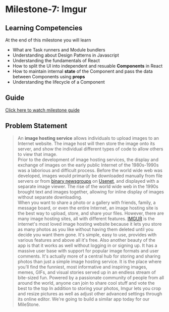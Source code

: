 # Milestone-7: Imgur

## Learning Competencies

At the end of this milestone you will learn

- What are Task runners and Module bundlers
- Understanding about Design Patterns in Javascript
- Understanding the fundamentals of React
- How to split the UI into independent and resuable **Components** in React
- How to maintain internal **state** of the Component and pass the data between Components using **props**
- Understanding the lifecycle of a Component


## Guide
[Click here to watch milestone guide](https://drive.google.com/open?id=11zh5Me-U9cIdbcmVdXOB7v1ApTCX7YG6)

## Problem Statement

> An **image hosting service** allows individuals to upload images to an Internet website. The image host will then store the image onto its server, and show the individual different types of code to allow others to view that image.  
> Prior to the development of image hosting services, the display and exchange of images on the early public Internet of the 1980s-1990s was a laborious and difficult process. Before the world wide web was developed, images would primarily be downloaded manually from file servers or from [binary newsgroups](https://en.wikipedia.org/wiki/Usenet_newsgroup#Binary_newsgroups) on [Usenet](https://en.wikipedia.org/wiki/Usenet), and displayed with a separate image viewer. The rise of the world wide web in the 1990s brought text and images together, allowing for inline display of images without separate downloading.  
> When you want to share a photo or a gallery with friends, family, a message board, or even the entire Internet, an image hosting site is the best way to upload, store, and share your files. However, there are many image hosting sites, all with different features.
> [IMGUR](https://imgur.com/) is the internet's most loved image hosting website because it lets you store as many photos as you like without having them deleted until you decide you want them gone. It's simple, easy to use, provides with various features and above all it's free. Also another beauty of the app is that it works as well without logging in or signing up.
> It has a massive user base with support for popular image formats and user comments. It's actually more of a central hub for storing and sharing photos than just a simple image hosting service.
> It is the place where you’ll find the funniest, most informative and inspiring images, memes, GIFs, and visual stories served up in an endless stream of bite-sized fun. Powered by a passionate community of people from all around the world, anyone can join to share cool stuff and vote the best to the top
> In addition to storing your photos, Imgur lets you crop and resize pictures as well as adjust other advanced settings through its online editor.
> We're going to build a similar app today for our MileStone.